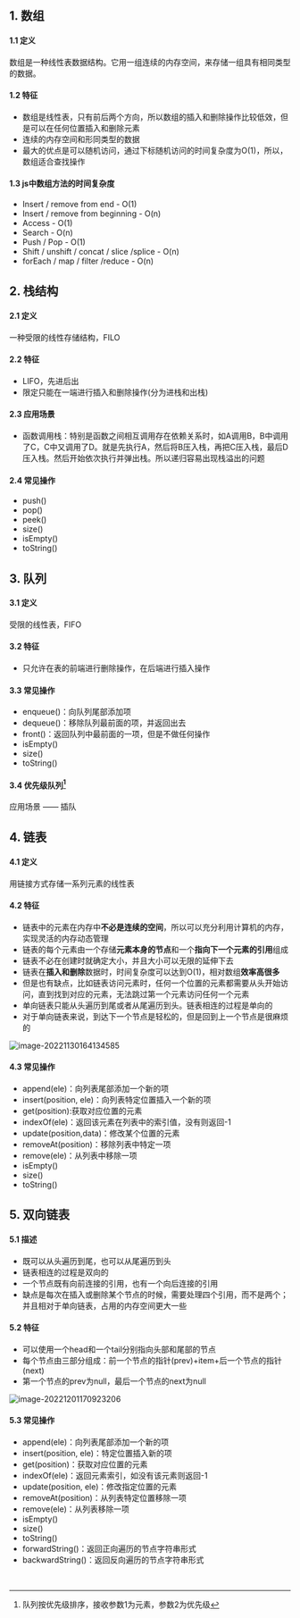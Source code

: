 ## 1. 数组

#### 1.1 定义

数组是一种线性表数据结构。它用一组连续的内存空间，来存储一组具有相同类型的数据。



#### 1.2 特征

* 数组是线性表，只有前后两个方向，所以数组的插入和删除操作比较低效，但是可以在任何位置插入和删除元素
* 连续的内存空间和形同类型的数据
* 最大的优点是可以随机访问，通过下标随机访问的时间复杂度为O(1)，所以，数组适合查找操作



#### 1.3 js中数组方法的时间复杂度

* Insert / remove from end - O(1)
* Insert / remove from beginning - O(n)
* Access - O(1)
* Search - O(n)
* Push / Pop - O(1)
* Shift  / unshift / concat / slice /splice - O(n)
* forEach / map / filter /reduce - O(n)





## 2. 栈结构

#### 2.1 定义

一种受限的线性存储结构，FILO



#### 2.2 特征

* LIFO，先进后出
* 限定只能在一端进行插入和删除操作(分为进栈和出栈)



#### 2.3 应用场景

* 函数调用栈：特别是函数之间相互调用存在依赖关系时，如A调用B，B中调用了C，C中又调用了D。就是先执行A，然后将B压入栈，再把C压入栈，最后D压入栈。然后开始依次执行并弹出栈。所以递归容易出现栈溢出的问题

#### 2.4 常见操作

- push()
- pop()
- peek()
- size()
- isEmpty()
- toString()



## 3. 队列

#### 3.1 定义

受限的线性表，FIFO



#### 3.2 特征

- 只允许在表的前端进行删除操作，在后端进行插入操作

#### 3.3 常见操作

- enqueue()：向队列尾部添加项
- dequeue()：移除队列最前面的项，并返回出去
- front()：返回队列中最前面的一项，但是不做任何操作
- isEmpty()
- size()
- toString()



#### 3.4 优先级队列[^注释]

[^注释]: 队列按优先级排序，接收参数1为元素，参数2为优先级

应用场景 —— 插队





## 4. 链表

#### 4.1 定义

用链接方式存储一系列元素的线性表



#### 4.2 特征

- 链表中的元素在内存中**不必是连续的空间**，所以可以充分利用计算机的内存，实现灵活的内存动态管理
- 链表的每个元素由一个存储**元素本身的节点**和一个**指向下一个元素的引用**组成
- 链表不必在创建时就确定大小，并且大小可以无限的延伸下去
- 链表在**插入和删除**数据时，时间复杂度可以达到O(1)，相对数组**效率高很多**
- 但是也有缺点，比如链表访问元素时，任何一个位置的元素都需要从头开始访问，直到找到对应的元素，无法跳过第一个元素访问任何一个元素
- 单向链表只能从头遍历到尾或者从尾遍历到头。链表相连的过程是单向的
- 对于单向链表来说，到达下一个节点是轻松的，但是回到上一个节点是很麻烦的



![image-20221130164134585](C:\Users\admin\AppData\Roaming\Typora\typora-user-images\image-20221130164134585.png)





#### 4.3 常见操作

- append(ele)：向列表尾部添加一个新的项
- insert(position, ele)：向列表特定位置插入一个新的项
- get(position):获取对应位置的元素
- indexOf(ele)：返回该元素在列表中的索引值，没有则返回-1
- update(position,data)：修改某个位置的元素
- removeAt(position)：移除列表中特定一项
- remove(ele)：从列表中移除一项
- isEmpty()
- size()
- toString()





## 5. 双向链表

#### 5.1 描述

- 既可以从头遍历到尾，也可以从尾遍历到头
- 链表相连的过程是双向的
- 一个节点既有向前连接的引用，也有一个向后连接的引用
- 缺点是每次在插入或删除某个节点的时候，需要处理四个引用，而不是两个；并且相对于单向链表，占用的内存空间更大一些

#### 5.2 特征

- 可以使用一个head和一个tail分别指向头部和尾部的节点
- 每个节点由三部分组成：前一个节点的指针(prev)+item+后一个节点的指针(next)
- 第一个节点的prev为null，最后一个节点的next为null



![image-20221201170923206](C:\Users\admin\AppData\Roaming\Typora\typora-user-images\image-20221201170923206.png)



#### 5.3 常见操作

- append(ele)：向列表尾部添加一个新的项
- insert(position, ele)：特定位置插入新的项
- get(position)：获取对应位置的元素
- indexOf(ele)：返回元素索引，如没有该元素则返回-1
- update(position, ele)：修改指定位置的元素
- removeAt(position)：从列表特定位置移除一项
- remove(ele)：从列表移除一项
- isEmpty()
- size()
- toString()
- forwardString()：返回正向遍历的节点字符串形式
- backwardString()：返回反向遍历的节点字符串形式

​	